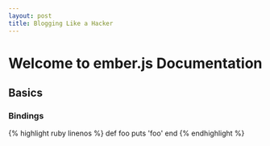 ```yaml
---
layout: post
title: Blogging Like a Hacker
---
```


# Welcome to ember.js Documentation

## Basics

### Bindings

{% highlight ruby linenos %}
def foo
  puts 'foo'
end
{% endhighlight %}